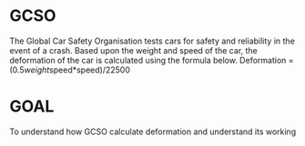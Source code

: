 # GCSO
The Global Car Safety Organisation tests cars for safety and reliability in the event of a crash.
Based upon the weight and speed of the car, the deformation of the car is calculated using the formula below. 
Deformation = (0.5*weight*speed*speed)/22500
# GOAL
To understand how GCSO calculate deformation and understand its working
